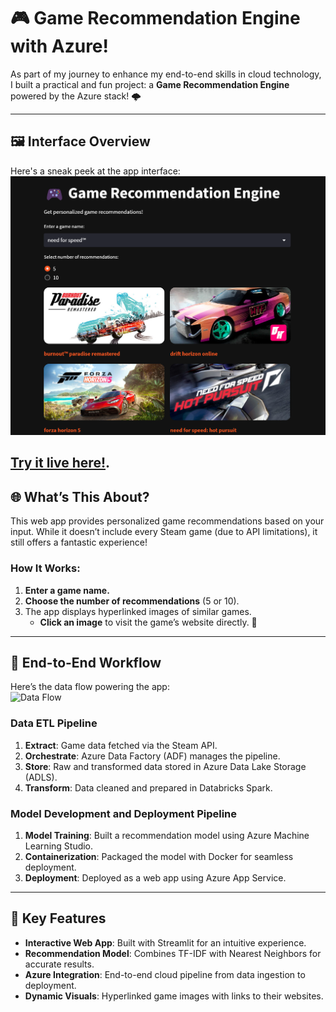 # 🎮 Game Recommendation Engine with Azure!  

As part of my journey to enhance my end-to-end skills in cloud technology, I built a practical and fun project: a **Game Recommendation Engine** powered by the Azure stack! 🌩️  

---

## 🖼️ Interface Overview  

Here's a sneak peek at the app interface:  
![Interface](interface.png)  

[**Try it live here!**](https://steamgamerecommend.azurewebsites.net/). 
---

## 🌐 What’s This About?  

This web app provides personalized game recommendations based on your input. While it doesn’t include every Steam game (due to API limitations), it still offers a fantastic experience!  

### How It Works:
1. **Enter a game name.**  
2. **Choose the number of recommendations** (5 or 10).  
3. The app displays hyperlinked images of similar games.  
   - **Click an image** to visit the game’s website directly. 🎯  

---

## 🔧 End-to-End Workflow  

Here’s the data flow powering the app:  
![Data Flow](Data_Flow.png)  

### **Data ETL Pipeline**  
1. **Extract**: Game data fetched via the Steam API.  
2. **Orchestrate**: Azure Data Factory (ADF) manages the pipeline.  
3. **Store**: Raw and transformed data stored in Azure Data Lake Storage (ADLS).  
4. **Transform**: Data cleaned and prepared in Databricks Spark.  

### **Model Development and Deployment Pipeline**  
1. **Model Training**: Built a recommendation model using Azure Machine Learning Studio.  
2. **Containerization**: Packaged the model with Docker for seamless deployment.  
3. **Deployment**: Deployed as a web app using Azure App Service.  

---

## 🎯 Key Features  

- **Interactive Web App**: Built with Streamlit for an intuitive experience.  
- **Recommendation Model**: Combines TF-IDF with Nearest Neighbors for accurate results.  
- **Azure Integration**: End-to-end cloud pipeline from data ingestion to deployment.  
- **Dynamic Visuals**: Hyperlinked game images with links to their websites.  
